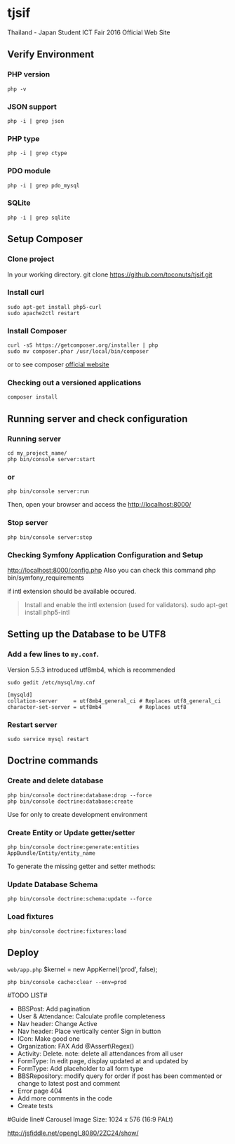 # tjsif
Thailand - Japan Student ICT Fair 2016 Official Web Site

Verify Environment
----------------------------------
### PHP version
    php -v

### JSON support
    php -i | grep json

### PHP type
    php -i | grep ctype

### PDO module
    php -i | grep pdo_mysql

### SQLite
    php -i | grep sqlite

Setup Composer
----------------------------------
### Clone project
In your working directory.
    git clone https://github.com/toconuts/tjsif.git

### Install curl
    sudo apt-get install php5-curl
    sudo apache2ctl restart

### Install Composer

    curl -sS https://getcomposer.org/installer | php
    sudo mv composer.phar /usr/local/bin/composer

or to see composer [official website][1]

### Checking out a versioned applications
    composer install

Running server and check configuration
----------------------------------
### Running server
    cd my_project_name/
    php bin/console server:start
### or
    php bin/console server:run
Then, open your browser and access the [http://localhost:8000/][1]

### Stop server
    php bin/console server:stop

### Checking Symfony Application Configuration and Setup
[http://localhost:8000/config.php][2]
Also you can check this command
    php bin/symfony_requirements

if intl extension should be available occured.
   > Install and enable the intl extension (used for validators).
    sudo apt-get install php5-intl

Setting up the Database to be UTF8
----------------------------------
### Add a few lines to `my.conf`.
Version 5.5.3 introduced utf8mb4, which is recommended

    sudo gedit /etc/mysql/my.cnf

    [mysqld]
    collation-server     = utf8mb4_general_ci # Replaces utf8_general_ci
    character-set-server = utf8mb4            # Replaces utf8

### Restart server
    sudo service mysql restart

Doctrine commands
----------------------------------
### Create and delete database 
    php bin/console doctrine:database:drop --force
    php bin/console doctrine:database:create
Use for only to create development environment


### Create Entity or Update getter/setter
    php bin/console doctrine:generate:entities AppBundle/Entity/entity_name
To generate the missing getter and setter methods:


### Update Database Schema

    php bin/console doctrine:schema:update --force

### Load fixtures
    php bin/console doctrine:fixtures:load

Deploy
----------------------------------
`web/app.php`
$kernel = new AppKernel('prod', false);

    php bin/console cache:clear --env=prod

#TODO LIST#
* BBSPost: Add pagination
* User & Attendance: Calculate profile completeness
* Nav header: Change Active
* Nav header: Place vertically center Sign in button
* ICon: Make good one
* Organization: FAX Add @Assert\Regex()
* Activity: Delete. note: delete all attendances from all user
* FormType: In edit page, display updated at and updated by
* FormType: Add placeholder to all form type
* BBSRepository: modify query for order if post has been commented or change to latest post and comment
* Error page 404
* Add more comments in the code
* Create tests

#Guide line#
Carousel Image Size: 1024 x 576 (16:9 PALt)

http://jsfiddle.net/opengl_8080/2ZC24/show/

[1]:  https://getcomposer.org/doc/00-intro.md
[2]:  http://localhost:8000/
[3]:  http://localhost:8000/config.php